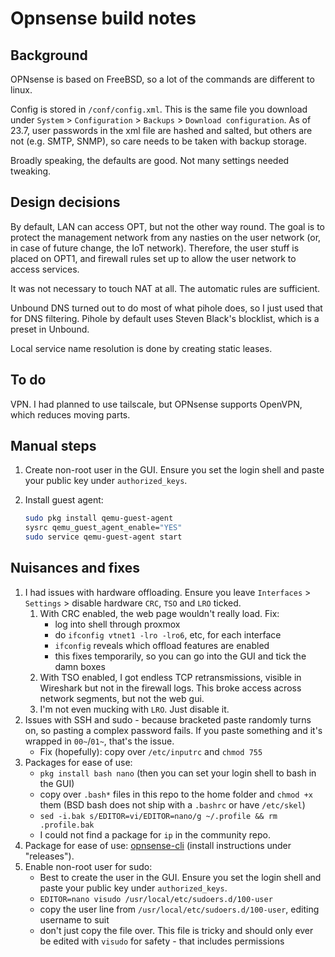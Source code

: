 # Opnsense build notes

## Background

OPNsense is based on FreeBSD, so a lot of the commands are different to linux.

Config is stored in `/conf/config.xml`. This is the same file you download under `System` > `Configuration` > `Backups` > `Download configuration`. As of 23.7, user passwords in the xml file are hashed and salted, but others are not (e.g. SMTP, SNMP), so care needs to be taken with backup storage.

Broadly speaking, the defaults are good. Not many settings needed tweaking.

## Design decisions

By default, LAN can access OPT, but not the other way round. The goal is to protect the management network from any nasties on the user network (or, in case of future change, the IoT network). Therefore, the user stuff is placed on OPT1, and firewall rules set up to allow the user network to access services.

It was not necessary to touch NAT at all. The automatic rules are sufficient.

Unbound DNS turned out to do most of what pihole does, so I just used that for DNS filtering. Pihole by default uses Steven Black's blocklist, which is a preset in Unbound.

Local service name resolution is done by creating static leases.

## To do

VPN. I had planned to use tailscale, but OPNsense supports OpenVPN, which reduces moving parts.

## Manual steps

1. Create non-root user in the GUI. Ensure you set the login shell and paste your public key under `authorized_keys`.
2. Install guest agent:

   ```bash
   sudo pkg install qemu-guest-agent
   sysrc qemu_guest_agent_enable="YES"
   sudo service qemu-guest-agent start
   ```

## Nuisances and fixes

1. I had issues with hardware offloading. Ensure you leave `Interfaces` > `Settings` > disable hardware `CRC`, `TSO` and `LRO` ticked.
    1. With CRC enabled, the web page wouldn't really load. Fix:
        - log into shell through proxmox
        - do `ifconfig vtnet1 -lro -lro6`, etc, for each interface
        - `ifconfig` reveals which offload features are enabled
        - this fixes temporarily, so you can go into the GUI and tick the damn boxes
    2. With TSO enabled, I got endless TCP retransmissions, visible in Wireshark but not in the firewall logs. This broke access across network segments, but not the web gui.
    3. I'm not even mucking with `LRO`. Just disable it.
2. Issues with SSH and sudo - because bracketed paste randomly turns on, so pasting a complex password fails. If you paste something and it's wrapped in `00~`/`01~`, that's the issue.
    - Fix (hopefully): copy over `/etc/inputrc` and `chmod 755`
3. Packages for ease of use:
   - `pkg install bash nano` (then you can set your login shell to bash in the GUI)
   - copy over `.bash*` files in this repo to the home folder and `chmod +x` them (BSD bash does not ship with a `.bashrc` or have `/etc/skel`)
   - `sed -i.bak s/EDITOR=vi/EDITOR=nano/g ~/.profile && rm .profile.bak`
   - I could not find a package for `ip` in the community repo.
4. Package for ease of use: [opnsense-cli](https://github.com/mihakralj/opnsense-cli) (install instructions under "releases").
5. Enable non-root user for sudo:
    - Best to create the user in the GUI. Ensure you set the login shell and paste your public key under `authorized_keys`.
    - `EDITOR=nano visudo /usr/local/etc/sudoers.d/100-user`
    - copy the user line from `/usr/local/etc/sudoers.d/100-user`, editing username to suit
    - don't just copy the file over. This file is tricky and should only ever be edited with `visudo` for safety - that includes permissions
